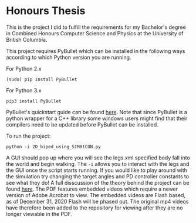 # Honours Thesis
This is the project I did to fulfill the requirements for my Bachelor's degree in Combined Honours Computer Science and Physics at the University of British Columbia.

This project requires PyBullet which can be installed in the following ways according to which Python version you are running.

For Python 2.x
```
(sudo) pip install PyBullet
```

For Python 3.x
```
pip3 install PyBullet
```

PyBullet's quickstart guide can be found [here](https://docs.google.com/document/d/10sXEhzFRSnvFcl3XxNGhnD4N2SedqwdAvK3dsihxVUA/edit#heading=h.2ye70wns7io3). 
Note that since PyBullet is a python wrapper for a C++ library some windows users might find that their compilers need to be updated before PyBullet can be installed.

To run the project:
```
python -i 2D_biped_using_SIMBICON.py
```
A GUI should pop up where you will see the legs.xml specified body fall into the world and begin walking. The `-i` allows you to interact with 
the legs and the GUI once the script starts running. If you would like to play around with the simulation try changing the target angles and PD
controller constants to see what they do! A full disscussion of the theory behind the project can be found [here](https://github.com/kaitlinthachuk/honours_thesis/blob/master/KaitlinThachuk_CPSC449Thesis.pdf). The PDF features embedded videos which require a newer version of Adobe Acrobat to view. The embedded videos are Flash based, as of December 31, 2020 Flash will be phased out. The original mp4 videos have therefore been added to the repository for viewing after they are no longer viewable in the PDF.

